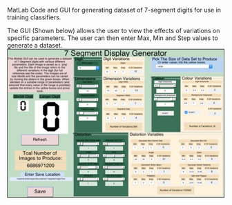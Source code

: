 MatLab Code and GUI for generating dataset of 7-segment digits for use in training classifiers.

The GUI (Shown below) allows the user to view the effects of variations on specific parameters. The user can then enter Max, Min and Step values to generate a dataset.
![GUI](Pictures/GUI.jpg)